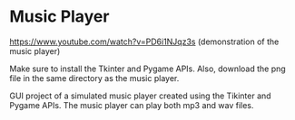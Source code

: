 # Music Player
https://www.youtube.com/watch?v=PD6i1NJqz3s    (demonstration of the music player)

Make sure to install the Tkinter and Pygame APIs. Also, download the png file in the same directory as the music player.

GUI project of a simulated music player created using the Tikinter and Pygame APIs. The music player can play both mp3 and wav files.
